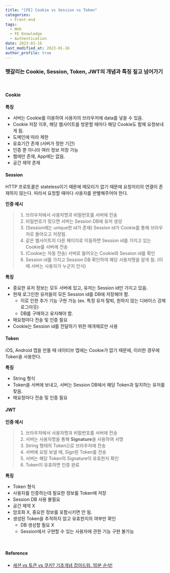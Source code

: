 ```yaml
---
title: "[FE] Cookie vs Session vs Token"
categories:
  - Front-end
tags:
  - Web
  - FE Knowledge
  - Authentication
date: 2023-01-16
last_modified_at: 2023-01-16
author_profile: true
---
```


### 헷갈리는 Cookie, Session, Token, JWT의 개념과 특징 짚고 넘어가기

<br/>

#### Cookie

**특징**

- 서버는 Cookie를 이용하여 사용자의 브라우저에 data를 넣을 수 있음.
- Cookie 저장 이후, 해당 웹사이트를 방문할 때마다 해당 Cookie도 함께 요청보내게 됨.
- 도메인에 따라 제한
- 유효기간 존재 (서버가 정한 기간)
- 인증 뿐 아니라 여러 정보 저장 가능
- 웹에만 존재, App에는 없음.
- 공간 제약 존재

#### Session

HTTP 프로토콜은 stateless이기 때문에 메모리가 없기 때문에 요청끼리의 연결이 존재하지 않는다. 따라서 요청할 때마다 사용자를 판별해주어야 한다.

**인증 예시**

> 1. 브라우저에서 사용자명과 비밀번호를 서버에 전송
> 2. 비밀번호가 맞으면 서버는 Session DB에 유저 생성
> 3. (Session에는 unique한 id가 존재) Session id가 Cookie를 통해 브라우저로 돌아오고 저장됨.
> 4. 같은 웹사이트의 다른 페이지로 이동하면 Session id를 가지고 있는 Cookie를 서버에 전송
> 5. (Cookie는 자동 전송) 서버로 들어오는 Cookie와 Session id를 확인
> 6. Session id를 가지고 Session DB 확인하여 해당 사용자명을 알게 됨. (이 때 서버는 사용자가 누군지 인식)

**특징**

- 중요한 유저 정보는 모두 서버에 있고, 유저는 Session id만 가지고 있음.
- 현재 로그인한 유저들의 모든 Session id를 DB에 저장해야 함.
  - 이로 인한 추가 기능 구현 가능 (ex. 특정 유저 탈퇴, 원하지 않는 디바이스 강제 로그아웃)
  - DB를 구매하고 유지해야 함.
- 매요청마다 전송 및 인증 필요
- Cookie는 Session id를 전달하기 위한 매개체로만 사용

#### Token

iOS, Android 앱을 만들 때 네이티브 앱에는 Cookie가 없기 때문에, 이러한 경우에 Token을 사용한다.

**특징**

- String 형식
- Token을 서버에 보내고, 서버는 Session DB에서 해당 Token과 일치하는 유저를 찾음.
- 매요청마다 전송 및 인증 필요

#### JWT

**인증 예시**

> 1. 브라우저에서 사용자명과 비밀번호를 서버에 전송
> 2. 서버는 사용자명을 통해 **Signature**을 사용하여 서명
> 3. String 형태의 Token으로 브라우저에 전송
> 4. 서버에 요청 보낼 때, Sign된 Token를 전송
> 5. 서버는 해당 Token의 Signature이 유효한지 확인
> 6. Token이 유효하면 인증 완료

**특징**

- Token 형식
- 사용자를 인증하는데 필요한 정보를 Token에 저장
- Session DB 사용 불필요
- 공간 제약 X
- 암호화 X, 중요한 정보를 포함시키면 안 됨.
- 생성된 Token을 추적하지 않고 유효한지의 여부만 확인
  - DB 생성할 필요 X
  - Session에서 구현할 수 있는 사용자에 관한 기능 구현 불가능

<br/>

#### Reference

- [세션 vs 토큰 vs 쿠키? 기초개념 잡아드림. 10분 순삭!](https://www.youtube.com/watch?v=tosLBcAX1vk)
